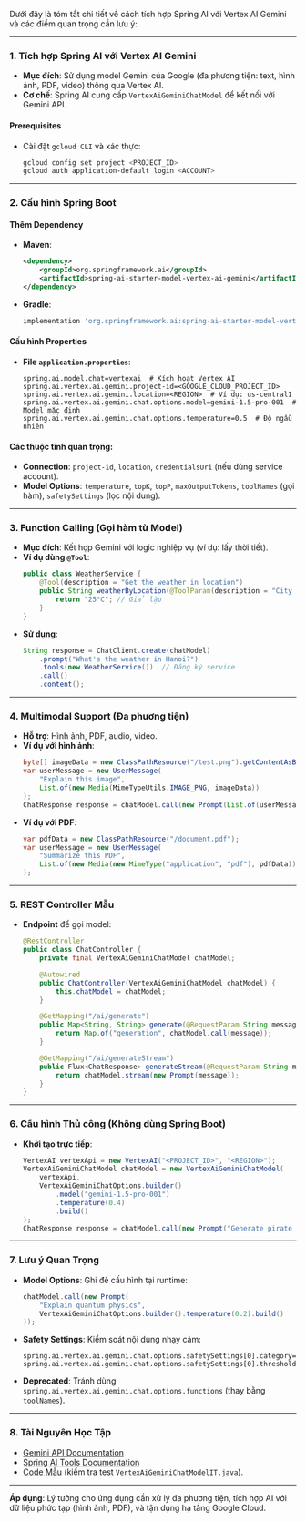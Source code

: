 



Dưới đây là tóm tắt chi tiết về cách tích hợp Spring AI với Vertex AI Gemini và các điểm quan trọng cần lưu ý:

---

### **1. Tích hợp Spring AI với Vertex AI Gemini**
- **Mục đích**: Sử dụng model Gemini của Google (đa phương tiện: text, hình ảnh, PDF, video) thông qua Vertex AI.
- **Cơ chế**: Spring AI cung cấp `VertexAiGeminiChatModel` để kết nối với Gemini API.

#### **Prerequisites**
- Cài đặt `gcloud CLI` và xác thực:
  ```bash
  gcloud config set project <PROJECT_ID>
  gcloud auth application-default login <ACCOUNT>
  ```

---

### **2. Cấu hình Spring Boot**
#### **Thêm Dependency**
- **Maven**:
  ```xml
  <dependency>
      <groupId>org.springframework.ai</groupId>
      <artifactId>spring-ai-starter-model-vertex-ai-gemini</artifactId>
  </dependency>
  ```
- **Gradle**:
  ```gradle
  implementation 'org.springframework.ai:spring-ai-starter-model-vertex-ai-gemini'
  ```

#### **Cấu hình Properties**
- **File `application.properties`**:
  ```properties
  spring.ai.model.chat=vertexai  # Kích hoạt Vertex AI
  spring.ai.vertex.ai.gemini.project-id=<GOOGLE_CLOUD_PROJECT_ID>
  spring.ai.vertex.ai.gemini.location=<REGION>  # Ví dụ: us-central1
  spring.ai.vertex.ai.gemini.chat.options.model=gemini-1.5-pro-001  # Model mặc định
  spring.ai.vertex.ai.gemini.chat.options.temperature=0.5  # Độ ngẫu nhiên
  ```

#### **Các thuộc tính quan trọng**:
- **Connection**: `project-id`, `location`, `credentialsUri` (nếu dùng service account).
- **Model Options**: `temperature`, `topK`, `topP`, `maxOutputTokens`, `toolNames` (gọi hàm), `safetySettings` (lọc nội dung).

---

### **3. Function Calling (Gọi hàm từ Model)**
- **Mục đích**: Kết hợp Gemini với logic nghiệp vụ (ví dụ: lấy thời tiết).
- **Ví dụ dùng `@Tool`**:
  ```java
  public class WeatherService {
      @Tool(description = "Get the weather in location")
      public String weatherByLocation(@ToolParam(description = "City name") String location) {
          return "25°C"; // Giả lập
      }
  }
  ```
- **Sử dụng**:
  ```java
  String response = ChatClient.create(chatModel)
      .prompt("What's the weather in Hanoi?")
      .tools(new WeatherService())  // Đăng ký service
      .call()
      .content();
  ```

---

### **4. Multimodal Support (Đa phương tiện)**
- **Hỗ trợ**: Hình ảnh, PDF, audio, video.
- **Ví dụ với hình ảnh**:
  ```java
  byte[] imageData = new ClassPathResource("/test.png").getContentAsByteArray();
  var userMessage = new UserMessage(
      "Explain this image",
      List.of(new Media(MimeTypeUtils.IMAGE_PNG, imageData))
  );
  ChatResponse response = chatModel.call(new Prompt(List.of(userMessage)));
  ```
- **Ví dụ với PDF**:
  ```java
  var pdfData = new ClassPathResource("/document.pdf");
  var userMessage = new UserMessage(
      "Summarize this PDF",
      List.of(new Media(new MimeType("application", "pdf"), pdfData))
  );
  ```

---

### **5. REST Controller Mẫu**
- **Endpoint** để gọi model:
  ```java
  @RestController
  public class ChatController {
      private final VertexAiGeminiChatModel chatModel;

      @Autowired
      public ChatController(VertexAiGeminiChatModel chatModel) {
          this.chatModel = chatModel;
      }

      @GetMapping("/ai/generate")
      public Map<String, String> generate(@RequestParam String message) {
          return Map.of("generation", chatModel.call(message));
      }

      @GetMapping("/ai/generateStream")
      public Flux<ChatResponse> generateStream(@RequestParam String message) {
          return chatModel.stream(new Prompt(message));
      }
  }
  ```

---

### **6. Cấu hình Thủ công (Không dùng Spring Boot)**
- **Khởi tạo trực tiếp**:
  ```java
  VertexAI vertexApi = new VertexAI("<PROJECT_ID>", "<REGION>");
  VertexAiGeminiChatModel chatModel = new VertexAiGeminiChatModel(
      vertexApi,
      VertexAiGeminiChatOptions.builder()
          .model("gemini-1.5-pro-001")
          .temperature(0.4)
          .build()
  );
  ChatResponse response = chatModel.call(new Prompt("Generate pirate names"));
  ```

---

### **7. Lưu ý Quan Trọng**
- **Model Options**: Ghi đè cấu hình tại runtime:
  ```java
  chatModel.call(new Prompt(
      "Explain quantum physics",
      VertexAiGeminiChatOptions.builder().temperature(0.2).build()
  ));
  ```
- **Safety Settings**: Kiểm soát nội dung nhạy cảm:
  ```properties
  spring.ai.vertex.ai.gemini.chat.options.safetySettings[0].category=HARM_CATEGORY_DANGEROUS_CONTENT
  spring.ai.vertex.ai.gemini.chat.options.safetySettings[0].threshold=BLOCK_ONLY_HIGH
  ```
- **Deprecated**: Tránh dùng `spring.ai.vertex.ai.gemini.chat.options.functions` (thay bằng `toolNames`).

---

### **8. Tài Nguyên Học Tập**
- [Gemini API Documentation](https://cloud.google.com/vertex-ai/docs/generative-ai)
- [Spring AI Tools Documentation](https://docs.spring.io/spring-ai/reference/api/tools.html)
- [Code Mẫu](https://github.com/spring-projects/spring-ai) (kiểm tra test `VertexAiGeminiChatModelIT.java`).

---

**Áp dụng**: Lý tưởng cho ứng dụng cần xử lý đa phương tiện, tích hợp AI với dữ liệu phức tạp (hình ảnh, PDF), và tận dụng hạ tầng Google Cloud.